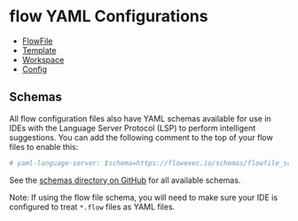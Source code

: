 # flow YAML Configurations

- [FlowFile](flowfile.md)
- [Template](template.md)
- [Workspace](workspace.md)
- [Config](config.md)

## Schemas

All flow configuration files also have YAML schemas available for use in IDEs with the Language Server Protocol (LSP) to perform intelligent suggestions.
You can add the following comment to the top of your flow files to enable this:

```yaml
# yaml-language-server: $schema=https://flowexec.io/schemas/flowfile_schema.json
```

See the [schemas directory on GitHub](https://github.com/jahvon/flow/tree/main/docs/schemas) for all available schemas.

Note: If using the flow file schema, you will need to make sure your IDE is configured to treat `*.flow` files as YAML files.
